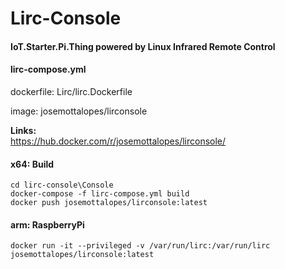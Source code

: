 # Lirc-Console

#### IoT.Starter.Pi.Thing powered by Linux Infrared Remote Control

#### lirc-compose.yml  

dockerfile: Lirc/lirc.Dockerfile

image: josemottalopes/lirconsole

**Links:**  
https://hub.docker.com/r/josemottalopes/lirconsole/
  

#### x64: Build 

	cd lirc-console\Console
	docker-compose -f lirc-compose.yml build   
	docker push josemottalopes/lirconsole:latest  

#### arm: RaspberryPi 

	docker run -it --privileged -v /var/run/lirc:/var/run/lirc josemottalopes/lirconsole:latest 



